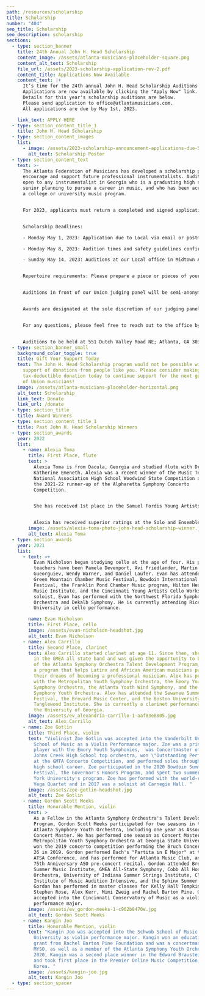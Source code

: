 ```yaml
---
path: /resources/scholarship
title: Scholarship
number: "404"
seo_title: Scholarship
seo_description: scholarship
sections:
  - type: section_banner
    title: 24th Annual John H. Head Scholarship
    content_image: /assets/atlanta-musicians-placeholder-square.png
    content_alt_text: Scholarship
    file_url: /assets/2023-scholarship-application-rev-2.pdf
    content_title: Applications Now Available
    content_text: |+
      It’s time for the 24th annual John H. Head Scholarship Auditions! 
      Applications are now available by clicking the "Apply Now" link. 
      Details for this year's scholarship auditions are below.
      Please send application to office@atlantamusicians.com. 
      All applications are due by May 1st, 2023. 

    link_text: APPLY HERE
  - type: section_content_title_1
    title: John H. Head Scholarship
  - type: section_content_images
    list:
      - image: /assets/2023-scholarship-announcement-applications-due-5.1.23.png
        alt_text: Scholarship Poster
  - type: section_content_text
    text: >-
      The Atlanta Federation of Musicians has developed a scholarship program to
      encourage and support future professional instrumentalists. Auditions are
      open to any instrumentalist in Georgia who is a graduating high school
      senior planning to pursue a career in music, and who has been accepted to
      a college or university music program.


      For 2023, applicants must return a completed and signed application and a copy of their acceptance letter to an accredited college music program to the Local.


      Scholarship Deadlines:

      - Monday May 1, 2023: Application due to Local via email or postmarked via USPS

      - Monday May 8, 2023: Audition times and safety guidelines confirmed with applicants via email

      - Sunday May 14, 2023: Auditions at our Local office in Midtown Atlanta (starting at 1pm)


      Repertoire requirements: Please prepare a piece or pieces of your choice that best demonstrates your musicianship for our panel of Union judges, with total audition time lasting no longer than 10 minutes. Accompanists are encouraged, but not required.


      Auditions in front of our Union judging panel will be semi-anonymous, with all applicants assigned numbers and proctored by an office staff member. AFM will provide warm-up rooms, along with a Steinway grand piano in the audition hall. 


      Awards are designated at the sole discretion of our judging panel based solely on the content of the performance during the audition. Any awards received are intended to be used for education-related expenses according to the regulations of the Internal Revenue Service.


      For any questions, please feel free to reach out to the office by email at office@atlantamusicians.com or by phone at (404) 873-2033.


      Auditions to be held at 551 Dutch Valley Road NE; Atlanta, GA 30324.
  - type: section_banner_small
    background_color_toggle: true
    title: Gift Your Support Today
    text: The John H. Head Scholarship program would not be possible without the
      support of donations from people like you. Please consider making a
      tax-deductible donation today to continue support for the next generation
      of Union musicians!
    image: /assets/atlanta-musicians-placeholder-horizontal.png
    alt_text: Scholarship
    link_text: Donate
    link_url: /donate
  - type: section_title
    title: Award Winners
  - type: section_content_title_1
    title: Past John H. Head Scholarship Winners
  - type: section_awards
    year: 2022
    list:
      - name: Alexia Toma
        title: First Place, flute
        text: >
          Alexia Toma is from Dacula, Georgia and studied flute with Dr.
          Katherine Emeneth. Alexia was a recent winner of the Music Teachers
          National Association High School Woodwind State Competition and was
          the 2021-22 runner-up of the Alpharetta Symphony Concerto
          Competition. 


          She has received 1st place in the Samuel Fordis Young Artists Concerto Competition for both the 2021 and 2022 seasons. In addition to solo performance competitions, Alexia has also participated in the Georgia Music Educators District 13 Honor Bands, All State bands, as well as UGA’s Middle School Band Festival and UGA’s Janfest. 


          Alexia has received superior ratings at the Solo and Ensemble Festival and has been a member of the Dacula High School Marching Band for 2 years. In addition to her musical studies, Alexia is an accomplished scholar, as she is set to graduate as Dacula High’s Salutatorian for the class of 2022. Outside of school and music, she enjoys reading, running, and spending time with family. She plans on attending the University of Georgia in the fall and will pursue a double major in computer science and music. 
        image: /assets/alexia-toma-photo-john-head-scholarship-winner.jpeg
        alt_text: Alexia Toma
  - type: section_awards
    year: 2021
    list:
      - text: >+
          Evan Nicholson began studying cello at the age of four. His primary
          teachers have been Pamela Devenport, Avi Friedlander, Martin
          Gueorguiev, Wendy Warner, and Daniel Laufer. Evan has attended the
          Green Mountain Chamber Music Festival, Bowdoin International Music
          Festival, the Franklin Pond Chamber Music program, Hilton Head Chamber
          Music Institute, and the Cincinnati Young Artists Cello Workshop. As a
          soloist, Evan has performed with the Northwest Florida Symphony
          Orchestra and Dekalb Symphony. He is currently attending Rice
          University in cello performance.

        name: Evan Nicholson
        title: First Place, cello
        image: /assets/evan-nicholson-headshot.jpg
        alt_text: Evan Nicholson
      - name: Alex Carrillo
        title: Second Place, clarinet
        text: Alex Carrillo started clarinet at age 11. Since then, she has participated
          in the GMEA all state band and was given the opportunity to be a part
          of the Atlanta Symphony Orchestra Talent Development Program, which is
          a program that helps Latinx and African American musicians pursue
          their dreams of becoming a professional musician. Alex has performed
          with the Metropolitan Youth Symphony Orchestra, the Emory Youth
          Symphony Orchestra, the Atlanta Youth Wind Symphony, and the Atlanta
          Symphony Youth Orchestra. Alex has attended the Sewanee Summer Music
          Festival, the Brevard Music Center, and the Boston University
          Tanglewood Institute. She is currently a clarinet performance major at
          the University of Georgia.
        image: /assets/ev_alexandria-carrillo-1-aaf83e8805.jpg
        alt_text: Alex Carrillo
      - name: Zoe Gotlin
        title: Third Place, violin
        text: "Violinist Zoe Gotlin was accepted into the Vanderbilt University/Blair
          School of Music as a Violin Performance major. Zoe was a principal
          player with the Emory Youth Symphonies,  was Concertmaster of the
          Johns Creek High School top orchestra, won \"Outstanding Performer\"
          at the GMTA Concerto Competition, and performed solos throughout her
          high school career. Zoe participated in the 2020 Bowdoin Summer Music
          Festival, the Governor's Honors Program, and spent two summers at New
          York University's program. Zoe has performed with the world-renowned
          Vega Quartet and in 2017 was a soloist at Carnegie Hall. "
        image: /assets/zoe-gotlin-headshot.jpg
        alt_text: Zoe Gotlin
      - name: Gordon Scott Meeks
        title: Honorable Mention, violin
        text: >
          As a Fellow in the Atlanta Symphony Orchestra's Talent Development
          Program, Gordon Scott Meeks participated for two seasons in the
          Atlanta Symphony Youth Orchestra, including one year as Associate
          Concert Master. He has performed one season as Concert Master of the
          Metropolitan Youth Symphony Orchestra at Georgia State University, and
          won the 2019 concerto competition performing the Bruch Concerto, Op.
          26 in 2019. Gordon performed Bach's "Partita in E Major" at the 2018
          ATSA Conference, and has performed for Atlanta Music Club, and the
          75th Anniversary ASO pre-concert recital. Gordon attended Brevard
          Summer Music Institute, GMEA All-State Symphony, Cobb All Honors
          Orchestra, University of Indiana Summer Strings Institute, Cleveland
          Institute of Music Audition Intensive, and the Sphinx Summer Academy.
          Gordan has performed in master classes for Kelly Hall Tompkins,
          Stephen Rose, Alex Kerr, Mimi Zweig and Rachel Barton Pine. Gordon was
          accepted into the Cincinnati Conservatory of Music as a violin
          performance major. 
        image: /assets/ev_gordon-meeks-1-c962b8470e.jpg
        alt_text: Gordon Scott Meeks
      - name: Kangin Joo
        title: Honorable Mention, violin
        text: "Kangin Joo was accepted into the Schwob School of Music at Columbus State
          University as violin performance major. Kangin won an educational
          grant from Rachel Barton Pine Foundation and was a concertmaster in
          MYSO, as well as a member of the Atlanta Symphony Youth Orchestra. In
          2020, Kangin was a second place winner in the Edward Braustein Award
          and took first place in the Premier Online Music Competition, held in
          Korea. "
        image: /assets/kangin-joo.jpg
        alt_text: Kangin Joo
  - type: section_spacer
---
```


